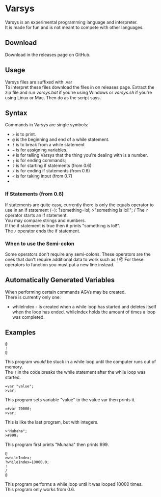 # Varsys
Varsys is an experimental programming language and interpreter.  
It is made for fun and is not meant to compete with other languages.  

## Download
Download in the releases page on GitHub.  

## Usage
Varsys files are suffixed with .var  
To interpret these files download the files in on releases page.
Extract the zip file and run _varsys.bat_ if you're using Windows or _varsys.sh_ if you're using Linux or Mac.
Then do as the script says.

## Syntax
Commands in Varsys are single symbols:  
* `>` is to print.
* `@` is the beginning and end of a while statement.
* `!` is to break from a while statement
* `=` is for assigning variables.
* `#` is for telling Varsys that the thing you're dealing with is a number.
* `;` is for ending commands;
* `?` is for starting if statements (from 0.6)
* `/` is for ending if statements (from 0.6)
* `<` is for taking input (from 0.7)
* 
### If Statements (from 0.6)
If statements are quite easy, currently there is only the equals operator to use in an if statement (=):
    ?something=lol;
    >"something is lol!";
    /
The `?` operator starts an if statement.  
You may compare strings and numbers.  
If the if statement is true then it prints "something is lol!".  
The `/` operator ends the if statement.

### When to use the Semi-colon
Some operators don't require any semi-colons.
These operators are the ones that don't require additional data to work such as ! @
For these operators to function you must put a new line instead.

## Automatically Generated Variables
When performing certain commands AGVs may be created.  
There is currently only one:
* whileIndex - Is created when a while loop has started and deletes itself when the loop has ended. whileIndex holds the amount of times a loop was completed.

## Examples
    @
    !
    @
This program _would_ be stuck in a while loop until the computer runs out of memory.  
The `!` in the code breaks the while statement after the while loop was started.

    =var "value";
    >var;
This program sets variable "value" to the value var then prints it.

    =#var 70000;
    >var;
This is like the last program, but with integers.

    >"Muhaha";
    >#999;
This program first prints "Muhaha" then prints 999.

    @
    >whileIndex;
    ?whileIndex=10000.0;
    !
    /
    @
This program performs a while loop until it was looped 10000 times.  
This program only works from 0.6.
